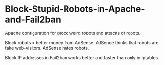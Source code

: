 # Block-Stupid-Robots-in-Apache-and-Fail2ban
Apache configuration for block weird robots and attacks of robots.

Block robots = better money from AdSense. AdSence thinks that robots are fake web-visitors. AdSense hates robots. 

Block IP addresses in Fail2ban works better and faster than only in iptables.
